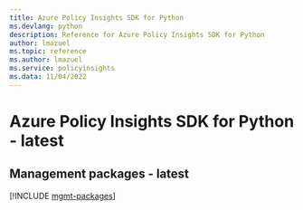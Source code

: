 ```yaml
---
title: Azure Policy Insights SDK for Python
ms.devlang: python
description: Reference for Azure Policy Insights SDK for Python
author: lmazuel
ms.topic: reference
ms.author: lmazuel
ms.service: policyinsights
ms.data: 11/04/2022
---
```

# Azure Policy Insights SDK for Python - latest

## Management packages - latest
[!INCLUDE [mgmt-packages](policy-insights-mgmt-index.md)]